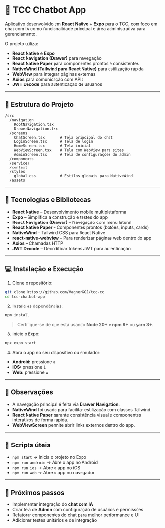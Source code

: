 # 🤖 TCC Chatbot App

Aplicativo desenvolvido em **React Native + Expo** para o TCC, com foco em chat com IA como funcionalidade principal e área administrativa para gerenciamento.

O projeto utiliza:

- **React Native** e **Expo**
- **React Navigation (Drawer)** para navegação
- **React Native Paper** para componentes prontos e consistentes
- **NativeWind (Tailwind para React Native)** para estilização rápida
- **WebView** para integrar páginas externas
- **Axios** para comunicação com APIs
- **JWT Decode** para autenticação de usuários

---

## 📂 Estrutura do Projeto

```
/src
  /navigation
    RootNavigation.tsx
    DrawerNavigation.tsx
  /screens
    ChatScreen.tsx       # Tela principal do chat
    LoginScreen.tsx      # Tela de login
    HomeScreen.tsx       # Tela inicial
    WebViewScreen.tsx    # Tela com WebView para sites
    AdminScreen.tsx      # Tela de configurações do admin
  /components
  /services
  /context
  /styles
    global.css           # Estilos globais para NativeWind
  /assets
```

---

## 🚀 Tecnologias e Bibliotecas

- **React Native** – Desenvolvimento mobile multiplataforma
- **Expo** – Simplifica a construção e testes do app
- **React Navigation (Drawer)** – Navegação com menu lateral
- **React Native Paper** – Componentes prontos (botões, inputs, cards)
- **NativeWind** – Tailwind CSS para React Native
- **react-native-webview** – Para renderizar páginas web dentro do app
- **Axios** – Chamadas HTTP
- **JWT Decode** – Decodificar tokens JWT para autenticação

---

## 💻 Instalação e Execução

1. Clone o repositório:

```bash
git clone https://github.com/VagnerGGJ/tcc-cc
cd tcc-chatbot-app
```

2. Instale as dependências:

```bash
npm install
```

> Certifique-se de que está usando **Node 20+** e **npm 9+** ou **yarn 3+**.

3. Inicie o Expo:

```bash
npx expo start
```

4. Abra o app no seu dispositivo ou emulador:

- **Android:** pressione `a`
- **iOS:** pressione `i`
- **Web:** pressione `w`

---

## 📌 Observações

- A navegação principal é feita via **Drawer Navigation**.
- **NativeWind** foi usado para facilitar estilização com classes Tailwind.
- **React Native Paper** garante consistência visual e componentes interativos de forma rápida.
- **WebViewScreen** permite abrir links externos dentro do app.

---

## 🔧 Scripts úteis

- `npm start` → Inicia o projeto no Expo
- `npm run android` → Abre o app no Android
- `npm run ios` → Abre o app no iOS
- `npm run web` → Abre o app no navegador

---

## 📝 Próximos passos

- Implementar integração do **chat com IA**
- Criar tela de **Admin** com configuração de usuários e permissões
- Refatorar componentes do chat para melhor performance e UI
- Adicionar testes unitários e de integração

